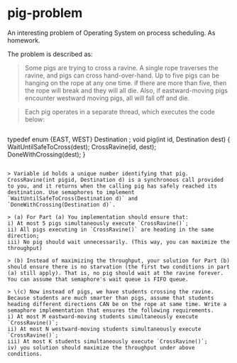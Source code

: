 # pig-problem
An interesting problem of Operating System on process scheduling. As homework.

The problem is described as:

> Some pigs are trying to cross a ravine. A single rope traverses the ravine, and pigs can cross hand-over-hand. Up to five pigs can be hanging on the rope at any one time. if there are more than five, then the rope will break and they will all die. Also, if eastward-moving pigs encounter westward moving pigs, all will fall off and die.

> Each pig operates in a separate thread, which executes the code below:

> ```C
typedef enum {EAST, WEST} Destination ;
void pig(int id, Destination dest) {
 WaitUntilSafeToCross(dest);
 CrossRavine(id, dest);
 DoneWithCrossing(dest);
}
```

> Variable id holds a unique number identifying that pig. CrossRavine(int pigid, Destination d) is a synchronous call provided to you, and it returns when the calling pig has safely reached its destination. Use semaphores to implement `WaitUntilSafeToCross(Destination d)` and `DoneWithCrossing(Destination d)`.

> (a) For Part (a) You implementation should ensure that:  
i) At most 5 pigs simultaneously execute `CrossRavine()`;  
ii) All pigs executing in `CrossRavine()` are heading in the same direction;  
iii) No pig should wait unnecessarily. (This way, you can maximize the throughput)

> (b) Instead of maximizing the throughput, your solution for Part (b) should ensure there is no starvation (the first two conditions in part (a) still apply). That is, no pig should wait at the ravine forever. You can assume that semaphore's wait queue is FIFO queue.

> \(c) Now instead of pigs, we have students crossing the ravine. Because students are much smarter than pigs, assume that students heading different directions CAN be on the rope at same time. Write a semaphore implementation that ensures the following requirements.  
i) At most M eastward-moving students simultaneously execute `CrossRavine()`;  
ii) At most N westward-moving students simultaneously execute `CrossRavine()`;  
iii) At most K students simultaneously execute `CrossRavine()`;  
iv) you solution should maximize the throughput under above conditions.